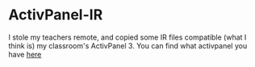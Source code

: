 # ActivPanel-IR
I stole my teachers remote, and copied some IR files compatible (what I think is) my classroom's ActivPanel 3. You can find what activpanel you have [here](https://support.prometheanworld.com/s/article/1477?language=en_US)
